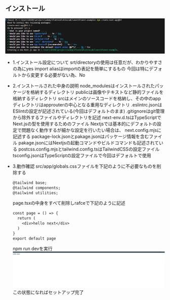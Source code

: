 ## インストール
 ![alt text](image.png)
- 1.インストール設定について
    srt/directoryの使用は任意だが、わかりやすさの為にyes
    import aliasはimportの表記を簡単にするもの
    今回は特にデフォルトから変更する必要がない為、No

- 2.インストールされた中身の説明
    node_modulesはインストールされたパッケージを格納するディレクトリ
    publicは画像やテキストなど静的ファイルを格納するディレクトリ
    srcはメインのソースコードを格納し、その中のappディレクトリはapprouterの中心となる重用なディレクトリ
    .eslintrc.jsonはESlintの設定が記述されている(今回はデフォルトのまま)
    .gitignoreはgit管理から除外するファイルやディレクトリを記述
    next-env.d.tsはTypeScriptでNext.jsの型を使用するためのファイル
    Nextjsでは基本的にデフォルトの設定で問題なく動作するが細かな設定を行いたい場合は、
    next.config.mjsに記述する
    package-lock.jsonとpakage.jsonはパッケージ情報を含むファイル
    pakage.jsonにはNextjsの起動コマンドやビルドコマンドも記述されている
    postcss.config.mjsとtailwind.config.tsはTailwindCSSの設定ファイル
    tsconfig.jsonはTypeScriptの設定ファイルで今回はデフォルトで使用

- 3.動作確認
    src/app/globals.cssファイルを下記のように不必要なものを削除する
    ```
    @tailwind base;
    @tailwind components;
    @tailwind utilities;
    ```
    page.tsxの中身をすべて削除しrafceで下記のように記述
    ```
    const page = () => {
      return (
        <div>hello next</div>
      )
    }
    export default page
    ```
    npm run devを実行
![alt text](image-1.png)
この状態になればセットアップ完了